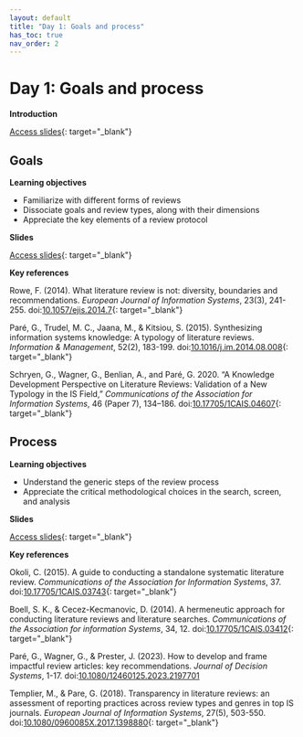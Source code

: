```yaml
---
layout: default
title: "Day 1: Goals and process"
has_toc: true
nav_order: 2
---
```


# Day 1: Goals and process

**Introduction**

[Access slides](../output/00-orga.html){: target="_blank"}

## Goals

**Learning objectives**

- Familiarize with different forms of reviews
- Dissociate goals and review types, along with their dimensions
- Appreciate the key elements of a review protocol

**Slides**

[Access slides](../output/01-goals.html){: target="_blank"}

**Key references**

Rowe, F. (2014). What literature review is not: diversity, boundaries and recommendations. *European Journal of Information Systems*, 23(3), 241-255. doi:[10.1057/ejis.2014.7](https://link.springer.com/article/10.1057/ejis.2014.7){: target="_blank"}

Paré, G., Trudel, M. C., Jaana, M., & Kitsiou, S. (2015). Synthesizing information systems knowledge: A typology of literature reviews. *Information & Management*, 52(2), 183-199. doi:[10.1016/j.im.2014.08.008](https://www.sciencedirect.com/science/article/pii/S0378720614001116){: target="_blank"}

Schryen, G., Wagner, G., Benlian, A., and Paré, G. 2020. “A Knowledge Development Perspective on Literature Reviews: Validation of a New Typology in the IS Field,” *Communications of the Association for Information Systems*, 46 (Paper 7), 134–186. doi:[10.17705/1CAIS.04607](https://aisel.aisnet.org/cais/vol46/iss1/7/){: target="_blank"}

## Process

**Learning objectives**

- Understand the generic steps of the review process
- Appreciate the critical methodological choices in the search, screen, and analysis

**Slides**

[Access slides](../output/02-process.html){: target="_blank"}

**Key references**

Okoli, C. (2015). A guide to conducting a standalone systematic literature review. *Communications of the Association for Information Systems*, 37. doi:[10.17705/1CAIS.03743](https://aisel.aisnet.org/cais/vol37/iss1/43/){: target="_blank"}

Boell, S. K., & Cecez-Kecmanovic, D. (2014). A hermeneutic approach for conducting literature reviews and literature searches. *Communications of the Association for information Systems*, 34, 12. doi:[10.17705/1CAIS.03412](https://aisel.aisnet.org/cais/vol34/iss1/12/){: target="_blank"}

Paré, G., Wagner, G., & Prester, J. (2023). How to develop and frame impactful review articles: key recommendations. *Journal of Decision Systems*, 1-17. doi:[10.1080/12460125.2023.2197701](https://www.tandfonline.com/doi/full/10.1080/12460125.2023.2197701)

Templier, M., & Pare, G. (2018). Transparency in literature reviews: an assessment of reporting practices across review types and genres in top IS journals. *European Journal of Information Systems*, 27(5), 503-550. doi:[10.1080/0960085X.2017.1398880](https://www.tandfonline.com/doi/full/10.1080/0960085X.2017.1398880){: target="_blank"}
